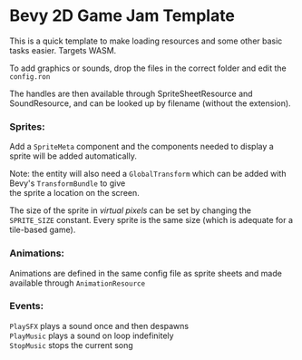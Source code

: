 # Bevy 2D Game Jam Template

This is a quick template to make loading resources and some other basic tasks easier.
Targets WASM.

To add graphics or sounds, drop the files in the correct folder and edit the `config.ron`

The handles are then available through SpriteSheetResource and SoundResource, and can be looked up by filename (without the extension).

### Sprites:
Add a `SpriteMeta` component and the components needed to display a sprite will be added automatically.

Note: the entity will also need a `GlobalTransform` which can be added with Bevy's `TransformBundle` to give  
the sprite a location on the screen.

The size of the sprite in *virtual pixels* can be set by changing the `SPRITE_SIZE` constant. Every sprite is the same size (which is adequate for a tile-based game).

### Animations:

Animations are defined in the same config file as sprite sheets and made available through `AnimationResource`

### Events:
`PlaySFX` plays a sound once and then despawns  
`PlayMusic` plays a sound on loop indefinitely  
`StopMusic` stops the current song